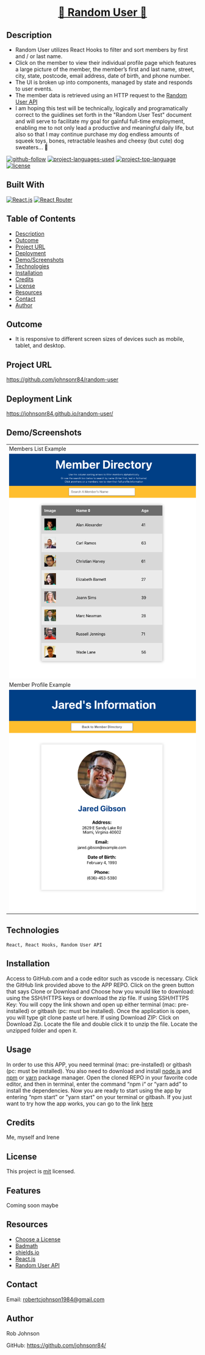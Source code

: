 <h1 align="center"><a href="https://github.com/johnsonr84/random-user">👩 Random User 👨</a></h1>

## Description

* Random User utilizes React Hooks to filter and sort members by first and / or last name.
* Click on the member to view their individual profile page which features a large picture of the member, the member’s first and last name, street, city, state, postcode, email address, date of birth, and phone number.
* The UI is broken up into components, managed by state and responds to user events.
* The member data is retrieved using an HTTP request to the [Random User API](https://randomuser.me/) 
* I am hoping this test will be technically, logically and programatically correct to the guidlines set forth in the "Random User Test" document and will serve to facilitate my goal for gainful full-time employment, enabling me to not only lead a productive and meaningful daily life, but also so that I may continue purchase my dog endless amounts of squeek toys, bones, retractable leashes and cheesy (but cute) dog sweaters... 🐶

[![github-follow](https://img.shields.io/github/followers/johnsonr84?label=Follow&logoColor=lightgrey&style=social)](https://github.com/johnsonr84)
[![project-languages-used](https://img.shields.io/github/languages/count/johnsonr84/random-user?color=orange)](https://github.com/johnsonr84/random-user)
[![project-top-language](https://img.shields.io/github/languages/top/johnsonr84/random-user?color=yellow)](https://github.com/johnsonr84/random-user)
[![license](https://img.shields.io/badge/license-mit-brightgreen.svg)](https://choosealicense.com/licenses/mit/)
  
## Built With
[![React.js](https://img.shields.io/badge/React-20232A?style=for-the-badge&logo=react&logoColor=61DAFB)](https://reactjs.org/)
[![React Router](https://img.shields.io/badge/React_Router-CA4245?style=for-the-badge&logo=react-router&logoColor=white)](https://reactrouter.com/)

## Table of Contents 
- [Description](#Description)
- [Outcome](#Outcome)
- [Project URL](#Project-URL)
- [Deployment](#Deployment)
- [Demo/Screenshots](#Demo/Screenshots)
- [Technologies](#Technologies)
- [Installation](#Installation)
- [Credits](#Credits)
- [License](#License)
- [Resources](#Resources)
- [Contact](#Contact)
- [Author](#Author)
  
## Outcome

- It is responsive to different screen sizes of devices such as mobile, tablet, and desktop.

## Project URL
https://github.com/johnsonr84/random-user

## Deployment Link
https://johnsonr84.github.io/random-user/

## Demo/Screenshots
  <table>
    <tr>
      <td>Members List Example</td>
    </tr>
    <tr>
      <td><img src="src/assets/img/members.png" width=500 alt="screenshot of members page"></td>
    </tr>
      <tr>
      <td>Member Profile Example</td>
    </tr>
    <tr>
      <td><img src="src/assets/img/profile.png" width=500 alt="screenshot of member profile page"></td>
    </tr>
  </table>

## Technologies 
```
React, React Hooks, Random User API
```

## Installation 
Access to GitHub.com and a code editor such as vscode is necessary. Click the GitHub link provided above to the APP REPO. Click on the green button that says Clone or Download and Choose how you would like to download: using the SSH/HTTPS keys or download the zip file. If using SSH/HTTPS Key: You will copy the link shown and open up either terminal (mac: pre-installed) or gitbash (pc: must be installed). Once the application is open, you will type git clone paste url here. If using Download ZIP: Click on Download Zip. Locate the file and double click it to unzip the file. Locate the unzipped folder and open it. 

## Usage 
In order to use this APP, you need terminal (mac: pre-installed) or gitbash (pc: must be installed). You also need to download and install [node.js](https://nodejs.org/en/) and [npm](www.npmjs.com) or [yarn](https://yarnpkg.com/) package manager. Open the cloned REPO in your favorite code editor, and then in terminal, enter the command “npm i“ or “yarn add”  to install the dependencies.  Now you are ready to start using the app by entering “npm start” or "yarn start" on your terminal or gitbash. If you just want to try how the app works, you can go to the link [here](https://github.com/johnsonr84/random-user)

## Credits 
Me, myself and Irene 

## License 
This project is [mit](https://choosealicense.com/licenses/mit/) licensed.

## Features
Coming soon maybe 

## Resources
* [Choose a License](https://choosealicense.com/)
* [Badmath](https://img.shields.io/github/languages/top/nielsenjared/badmath)
* [shields.io](https://shields.io/)
* [React.js](https://reactjs.org/)
* [Random User API](https://randomuser.me/)

## Contact
Email: robertcjohnson1984@gmail.com 

## Author
Rob Johnson  

GitHub: https://github.com/johnsonr84/ 
